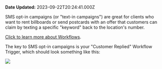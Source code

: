 **Date Updated:** 2023-09-22T20:24:41.000Z

SMS opt-in campaigns (or "text-in campaigns") are great for clients who want to rent billboards or send postcards with an offer that customers can claim by texting a specific "keyword" back to the location's number.

[Click to learn more about Workflows](https://help.gohighlevel.com/support/solutions/articles/48001179678-workflow-builder-overview).

  
The key to SMS opt-in campaigns is your "Customer Replied" Workflow Trigger, which should look something like this:

  
![](https://s3.amazonaws.com/cdn.freshdesk.com/data/helpdesk/attachments/production/155008378598/original/nbt6ncD_zxNOuyF5je7eCy1XAW3zuh2Q9A.png?1695391712)

  